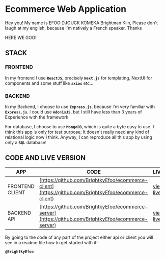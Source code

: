 # Ecommerce Web Application
Hey you! My name is EFOO DJOUCK KOMEKA Brightman Klin, Please don't laugh at my english, because I'm natively a French speaker.
Thanks

HERE WE GOO!

## STACK
### FRONTEND
In my frontend I use **`ReactJS`**, precisely **`Next.js`** for templating, NextUI for components and some stuff like **`axios`** etc...
### BACKEND
In my Backend, I choose to use **`Express.js`**, because I'm very familiar with **`Express.js`**. I could use **`AdonisJS`**, 
but I still have less than 3 years of Experience with the framework

For database, I choose to use **`MongoDB`**, which is quite a byte easy to use. I think this app is only for test purpose; 
It doesn't really need any kind of relational logic now I think.
Anyway, I can reproduce all this app by using only a **`SQL`** database!

## CODE AND LIVE VERSION

| APP             | CODE                                                                                                 | LIVE                                    |
|-----------------|------------------------------------------------------------------------------------------------------|-----------------------------------------|
| FRONTEND CLIENT | [https://github.com/BrightkyEfoo/ecommerce-client](https://github.com/BrightkyEfoo/ecommerce-client) | [view live](http://5.189.158.182/)      |
| BACKEND API     | [https://github.com/BrightkyEfoo/ecommerce-server](https://github.com/BrightkyEfoo/ecommerce-server) | [view live](http://5.189.158.182:9000/) |

By going to the code of any part of the project either api or client you will see in a readme file how to get started with it!

**`@BrightkyEfoo`**
